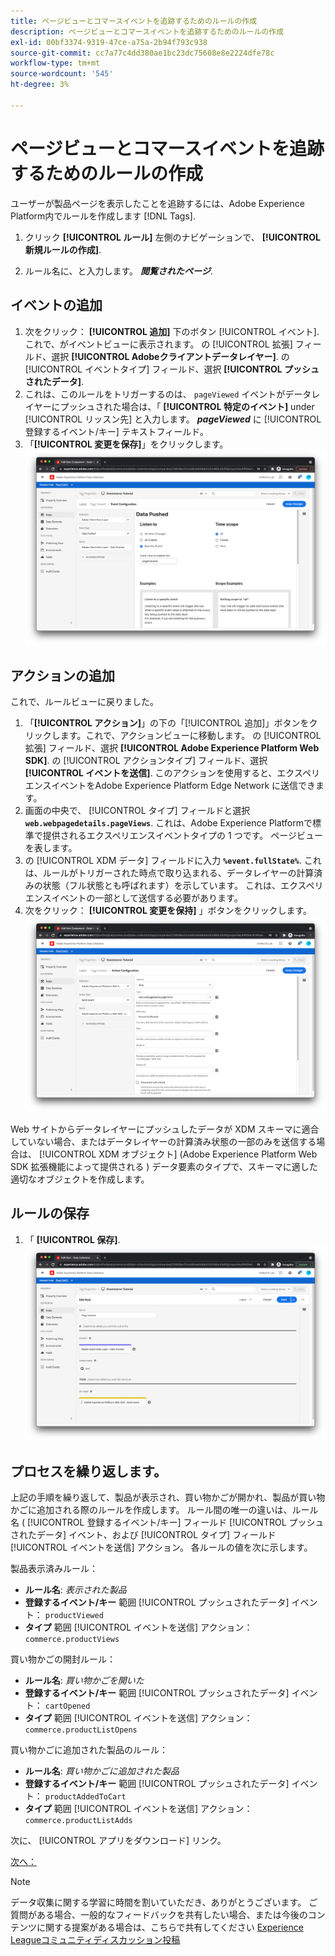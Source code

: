 ```yaml
---
title: ページビューとコマースイベントを追跡するためのルールの作成
description: ページビューとコマースイベントを追跡するためのルールの作成
exl-id: 00bf3374-9319-47ce-a75a-2b94f793c938
source-git-commit: cc7a77c4dd380ae1bc23dc75608e8e2224dfe78c
workflow-type: tm+mt
source-wordcount: '545'
ht-degree: 3%

---
```


# ページビューとコマースイベントを追跡するためのルールの作成

ユーザーが製品ページを表示したことを追跡するには、Adobe Experience Platform内でルールを作成します [!DNL Tags].

1. クリック **[!UICONTROL ルール]** 左側のナビゲーションで、 **[!UICONTROL 新規ルールの作成]**.

1. ルール名に、と入力します。 **_閲覧されたページ_**.

## イベントの追加

1. 次をクリック： **[!UICONTROL 追加]** 下のボタン [!UICONTROL イベント]. これで、がイベントビューに表示されます。 の [!UICONTROL 拡張] フィールド、選択 **[!UICONTROL Adobeクライアントデータレイヤー]**. の [!UICONTROL イベントタイプ] フィールド、選択 **[!UICONTROL プッシュされたデータ]**.
1. これは、このルールをトリガーするのは、 `pageViewed` イベントがデータレイヤーにプッシュされた場合は、「 **[!UICONTROL 特定のイベント]** under [!UICONTROL リッスン先] と入力します。 **_pageViewed_** に [!UICONTROL 登録するイベント/キー] テキストフィールド。
1. 「**[!UICONTROL 変更を保存]**」をクリックします。
   ![ページ表示イベント](../assets/page-viewed-event.png)

## アクションの追加

これで、ルールビューに戻りました。

1. 「**[!UICONTROL アクション]**」の下の「[!UICONTROL 追加]」ボタンをクリックします。これで、アクションビューに移動します。 の [!UICONTROL 拡張] フィールド、選択 **[!UICONTROL Adobe Experience Platform Web SDK]**. の [!UICONTROL アクションタイプ] フィールド、選択 **[!UICONTROL イベントを送信]**. このアクションを使用すると、エクスペリエンスイベントをAdobe Experience Platform Edge Network に送信できます。
1. 画面の中央で、 [!UICONTROL タイプ] フィールドと選択 **`web.webpagedetails.pageViews`**. これは、Adobe Experience Platformで標準で提供されるエクスペリエンスイベントタイプの 1 つです。 ページビューを表します。
1. の [!UICONTROL XDM データ] フィールドに入力 **`%event.fullState%`**. これは、ルールがトリガーされた時点で取り込まれる、データレイヤーの計算済みの状態（フル状態とも呼ばれます）を示しています。 これは、エクスペリエンスイベントの一部として送信する必要があります。
1. 次をクリック： **[!UICONTROL 変更を保持]** 」ボタンをクリックします。
   ![表示されたページアクション](../assets/page-viewed-action.png)

Web サイトからデータレイヤーにプッシュしたデータが XDM スキーマに適合していない場合、またはデータレイヤーの計算済み状態の一部のみを送信する場合は、 [!UICONTROL XDM オブジェクト] (Adobe Experience Platform Web SDK 拡張機能によって提供される ) データ要素のタイプで、スキーマに適した適切なオブジェクトを作成します。

## ルールの保存

1. 「 **[!UICONTROL 保存]**.
   ![ページ表示ルール](../assets/page-viewed-rule.png)

## プロセスを繰り返します。

上記の手順を繰り返して、製品が表示され、買い物かごが開かれ、製品が買い物かごに追加される際のルールを作成します。 ルール間の唯一の違いは、ルール名 ( [!UICONTROL 登録するイベント/キー] フィールド [!UICONTROL プッシュされたデータ] イベント、および [!UICONTROL タイプ] フィールド [!UICONTROL イベントを送信] アクション。 各ルールの値を次に示します。

製品表示済みルール：

* **ルール名**: _表示された製品_
* **登録するイベント/キー** 範囲 [!UICONTROL プッシュされたデータ] イベント： `productViewed`
* **タイプ** 範囲 [!UICONTROL イベントを送信] アクション： `commerce.productViews`

買い物かごの開封ルール：

* **ルール名**: _買い物かごを開いた_
* **登録するイベント/キー** 範囲 [!UICONTROL プッシュされたデータ] イベント： `cartOpened`
* **タイプ** 範囲 [!UICONTROL イベントを送信] アクション： `commerce.productListOpens`

買い物かごに追加された製品のルール：

* **ルール名**: _買い物かごに追加された製品_
* **登録するイベント/キー** 範囲 [!UICONTROL プッシュされたデータ] イベント： `productAddedToCart`
* **タイプ** 範囲 [!UICONTROL イベントを送信] アクション： `commerce.productListAdds`

次に、 [!UICONTROL アプリをダウンロード] リンク。

[次へ： ](create-a-data-element-and-rule-for-tracking-app-downloads.md)

>[!NOTE]
>
>データ収集に関する学習に時間を割いていただき、ありがとうございます。 ご質問がある場合、一般的なフィードバックを共有したい場合、または今後のコンテンツに関する提案がある場合は、こちらで共有してください [Experience Leagueコミュニティディスカッション投稿](https://experienceleaguecommunities.adobe.com/t5/adobe-experience-platform-launch/tutorial-discussion-use-adobe-experience-platform-data/m-p/543877)
